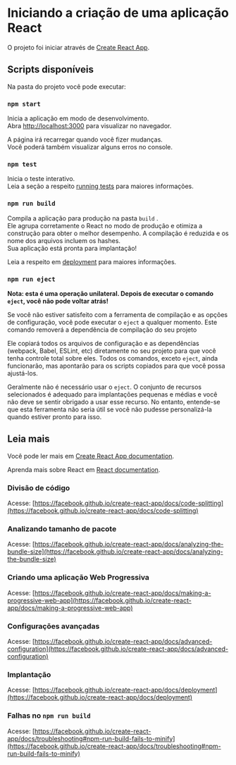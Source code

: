 # Iniciando a criação de uma aplicação React

O projeto foi iniciar através de [Create React App](https://github.com/facebook/create-react-app).

## Scripts disponíveis

Na pasta do projeto você pode executar:

### `npm start`

Inicia a aplicação em modo de desenvolvimento.\
Abra [http://localhost:3000](http://localhost:3000) para visualizar no navegador.

A página irá recarregar quando você fizer mudanças.\
Você poderá também visualizar alguns erros no console.

### `npm test`

Inicia o teste interativo.\
Leia a seção a respeito [running tests](https://facebook.github.io/create-react-app/docs/running-tests) para maiores informações.

### `npm run build`

Compila a aplicação para produção na pasta `build` .\
Ele agrupa corretamente o React no modo de produção e otimiza a construção para obter o melhor desempenho.
A compilação é reduzida e os nome dos arquivos incluem os hashes.\
Sua aplicação está pronta para implantação!

Leia a respeito em [deployment](https://facebook.github.io/create-react-app/docs/deployment) para maiores informações.

### `npm run eject`

**Nota: esta é uma operação unilateral. Depois de executar o comando `eject`, você não pode voltar atrás!**


Se você não estiver satisfeito com a ferramenta de compilação e as opções de configuração, você pode executar o `eject` a qualquer momento. Este comando removerá a dependência de compilação do seu projeto


Ele copiará todos os arquivos de configuração e as dependências (webpack, Babel, ESLint, etc) diretamente no seu projeto para que você tenha controle total sobre eles. Todos os comandos, exceto `eject`, ainda funcionarão, mas apontarão para os scripts copiados para que você possa ajustá-los. 

Geralmente não é necessário usar o `eject`. O conjunto de recursos selecionados é adequado para implantações pequenas e médias e você não deve se sentir obrigado a usar esse recurso. No entanto, entende-se que esta ferramenta não seria útil se você não pudesse personalizá-la quando estiver pronto para isso.


## Leia mais

Você pode ler mais em [Create React App documentation](https://facebook.github.io/create-react-app/docs/getting-started).

Aprenda mais sobre React em [React documentation](https://reactjs.org/).

### Divisão de código

Acesse: [https://facebook.github.io/create-react-app/docs/code-splitting](https://facebook.github.io/create-react-app/docs/code-splitting)

### Analizando tamanho de pacote

Acesse: [https://facebook.github.io/create-react-app/docs/analyzing-the-bundle-size](https://facebook.github.io/create-react-app/docs/analyzing-the-bundle-size)

### Criando uma aplicação Web Progressiva

Acesse: [https://facebook.github.io/create-react-app/docs/making-a-progressive-web-app](https://facebook.github.io/create-react-app/docs/making-a-progressive-web-app)

### Configurações avançadas

Acesse: [https://facebook.github.io/create-react-app/docs/advanced-configuration](https://facebook.github.io/create-react-app/docs/advanced-configuration)

### Implantação

Acesse: [https://facebook.github.io/create-react-app/docs/deployment](https://facebook.github.io/create-react-app/docs/deployment)

### Falhas no `npm run build`

Acesse: [https://facebook.github.io/create-react-app/docs/troubleshooting#npm-run-build-fails-to-minify](https://facebook.github.io/create-react-app/docs/troubleshooting#npm-run-build-fails-to-minify)
